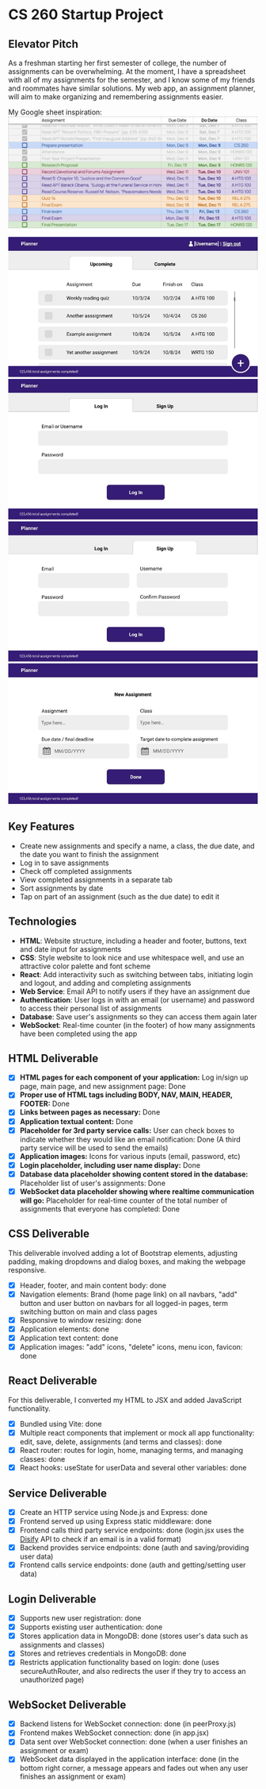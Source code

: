 # CS 260 Startup Project
## Elevator Pitch
As a freshman starting her first semester of college, the number of assignments can be overwhelming. At the moment, I have a spreadsheet with all of my assignments for the semester, and I know some of my friends and roommates have similar solutions. My web app, an assignment planner, will aim to make organizing and remembering assignments easier.

My Google sheet inspiration:
![Main page mockup](./public/images/inspo.png)


![Main page mockup](./public/images/spec1.jpg)
![Log in mockup](./public/images/spec2.jpg)
![Sign up mockup](./public/images/spec3.jpg)
![New assignment mockup](./public/images/spec4.jpg)

## Key Features
- Create new assignments and specify a name, a class, the due date, and the date you want to finish the assignment
- Log in to save assignments
- Check off completed assignments
- View completed assignments in a separate tab
- Sort assignments by date
- Tap on part of an assignment (such as the due date) to edit it
## Technologies
- **HTML**: Website structure, including a header and footer, buttons, text and date input for assignments
- **CSS**: Style website to look nice and use whitespace well, and use an attractive color palette and font scheme
- **React**: Add interactivity such as switching between tabs, initiating login and logout, and adding and completing assignments
- **Web Service**: Email API to notify users if they have an assignment due
- **Authentication**: User logs in with an email (or username) and password to access their personal list of assignments
- **Database**: Save user's assignments so they can access them again later
- **WebSocket**: Real-time counter (in the footer) of how many assignments have been completed using the app
## HTML Deliverable
- [x] **HTML pages for each component of your application:** Log in/sign up page, main page, and new assignment page: Done
- [x] **Proper use of HTML tags including BODY, NAV, MAIN, HEADER, FOOTER:** Done
- [x] **Links between pages as necessary:** Done
- [x] **Application textual content:** Done
- [x] **Placeholder for 3rd party service calls:** User can check boxes to indicate whether they would like an email notification: Done (A third party service will be used to send the emails)
- [x] **Application images:** Icons for various inputs (email, password, etc)
- [x] **Login placeholder, including user name display:** Done
- [x] **Database data placeholder showing content stored in the database:** Placeholder list of user's assignments: Done
- [x] **WebSocket data placeholder showing where realtime communication will go:** Placeholder for real-time counter of the total number of assignments that everyone has completed: Done
## CSS Deliverable
This deliverable involved adding a lot of Bootstrap elements, adjusting padding, making dropdowns and dialog boxes, and making the webpage responsive.
- [x] Header, footer, and main content body: done
- [x] Navigation elements: Brand (home page link) on all navbars, "add" button and user button on navbars for all logged-in pages, term switching button on main and class pages
- [x] Responsive to window resizing: done
- [x] Application elements: done
- [x] Application text content: done
- [x] Application images: "add" icons, "delete" icons, menu icon, favicon: done
## React Deliverable
For this deliverable, I converted my HTML to JSX and added JavaScript functionality.
- [x] Bundled using Vite: done
- [x] Multiple react components that implement or mock all app functionality: edit, save, delete, assignments (and terms and classes): done
- [x] React router: routes for login, home, managing terms, and managing classes: done
- [x] React hooks: useState for userData and several other variables: done
## Service Deliverable
- [x] Create an HTTP service using Node.js and Express: done
- [x] Frontend served up using Express static middleware: done
- [x] Frontend calls third party service endpoints: done (login.jsx uses the [Disify](https://www.disify.com/) API to check if an email is in a valid format)
- [x] Backend provides service endpoints: done (auth and saving/providing user data)
- [x] Frontend calls service endpoints: done (auth and getting/setting user data)
## Login Deliverable
- [x] Supports new user registration: done
- [x] Supports existing user authentication: done
- [x] Stores application data in MongoDB: done (stores user's data such as assignments and classes)
- [x] Stores and retrieves credentials in MongoDB: done
- [x] Restricts application functionality based on login: done (uses secureAuthRouter, and also redirects the user if they try to access an unauthorized page)
## WebSocket Deliverable
- [x] Backend listens for WebSocket connection: done (in peerProxy.js)
- [x] Frontend makes WebSocket connection: done (in app.jsx)
- [x] Data sent over WebSocket connection: done (when a user finishes an assignment or exam)
- [x] WebSocket data displayed in the application interface: done (in the bottom right corner, a message appears and fades out when any user finishes an assignment or exam)
